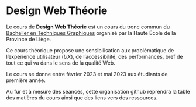 # Design Web Théorie

Le cours de __Design Web Théorie__ est un cours du tronc commun du [Bachelier en Techniques Graphiques](https://www.hepl.be/fr/techniques-infographiques) organisé par la Haute École de la Province de Liège.

Ce cours théorique propose une sensibilisation aux problématique de l’expérience utilisateur (_UX_), de l’accessibilité, des performances, bref de tout ce qui va dans le sens de la qualité Web.

Le cours se donne entre février 2023 et mai 2023 aux étudiants de première année. 

Au fur et à mesure des séances, cette organisation github reprendra la table des matières du cours ainsi que des liens vers des ressources.
